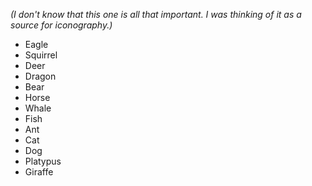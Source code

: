 
*(I don't know that this one is all that important. I was thinking of it as a source for iconography.)*

* Eagle
* Squirrel
* Deer
* Dragon
* Bear
* Horse
* Whale
* Fish
* Ant
* Cat
* Dog
* Platypus
* Giraffe
